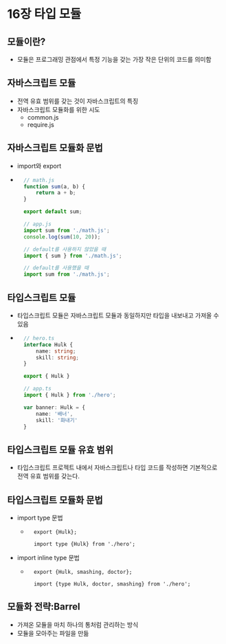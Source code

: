 # 16장 타입 모듈

## 모듈이란?
- 모듈은 프로그래밍 관점에서 특정 기능을 갖는 가장 작은 단위의 코드를 의미함

## 자바스크립트 모듈
- 전역 유효 범위를 갖는 것이 자바스크립트의 특징
- 자바스크립트 모듈화를 위한 시도
    - common.js
    - require.js

## 자바스크립트 모듈화 문법
- import와 export
- ```javascript
    // math.js
    function sum(a, b) {
        return a + b;
    }

    export default sum;

    // app.js
    import sum from './math.js';
    console.log(sum(10, 20));

    // default를 사용하지 않았을 때
    import { sum } from './math.js';

    // default를 사용했을 때
    import sum from './math.js';
    ```
## 타입스크립트 모듈
- 타입스크립트 모듈은 자바스크립트 모듈과 동일하지만 타입을 내보내고 가져올 수 있음
- ```typescript
    // hero.ts
    interface Hulk {
        name: string;
        skill: string;
    }

    export { Hulk }

    // app.ts
    import { Hulk } from './hero';

    var banner: Hulk = {
        name: '배너',
        skill: '화내기'
    }
    ```

## 타입스크립트 모듈 유효 범위
- 타입스크립트 프로젝트 내에서 자바스크립트나 타입 코드를 작성하면 기본적으로 전역 유효 범위를 갖는다.

## 타입스크립트 모듈화 문법
- import type 문법
    - ```tsx
        export {Hulk};

        import type {Hulk} from './hero';
        ```
- import inline type 문법
    - ```tsx
        export {Hulk, smashing, doctor};

        import {type Hulk, doctor, smashing} from './hero';
        ```

## 모듈화 전략:Barrel
- 가져온 모듈을 마치 하나의 통처럼 관리하는 방식
- 모듈을 모아주는 파일을 만듦